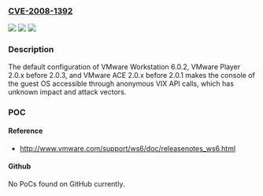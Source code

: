 ### [CVE-2008-1392](https://cve.mitre.org/cgi-bin/cvename.cgi?name=CVE-2008-1392)
![](https://img.shields.io/static/v1?label=Product&message=n%2Fa&color=blue)
![](https://img.shields.io/static/v1?label=Version&message=n%2Fa&color=blue)
![](https://img.shields.io/static/v1?label=Vulnerability&message=n%2Fa&color=brighgreen)

### Description

The default configuration of VMware Workstation 6.0.2, VMware Player 2.0.x before 2.0.3, and VMware ACE 2.0.x before 2.0.1 makes the console of the guest OS accessible through anonymous VIX API calls, which has unknown impact and attack vectors.

### POC

#### Reference
- http://www.vmware.com/support/ws6/doc/releasenotes_ws6.html

#### Github
No PoCs found on GitHub currently.


